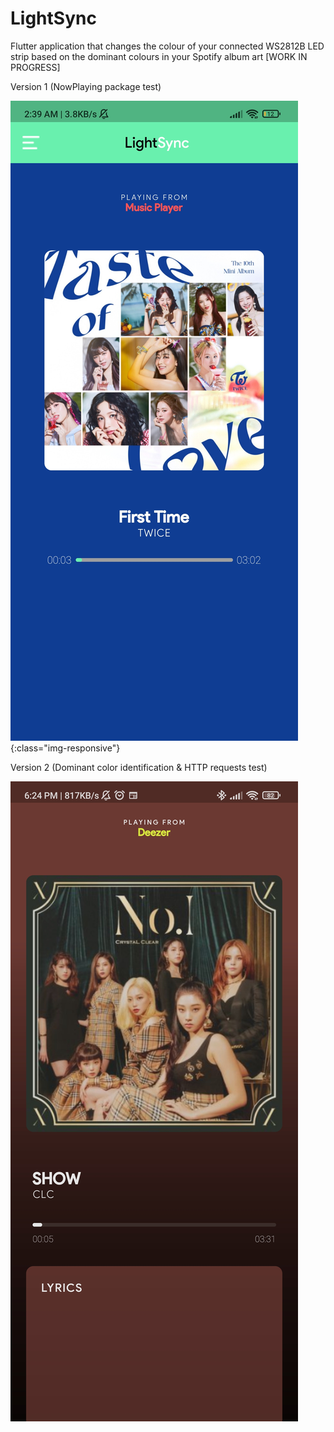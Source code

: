 # LightSync
Flutter application that changes the colour of your connected WS2812B LED strip based on the dominant colours in your Spotify album art [WORK IN PROGRESS]

Version 1 (NowPlaying package test)

![SC01](https://github.com/MelroyCaeiro/LightSync/blob/main/Screenshots/1639541018335.jpg){:class="img-responsive"}


Version 2 (Dominant color identification & HTTP requests test)

![Screenshots](1639541018159.jpg)
